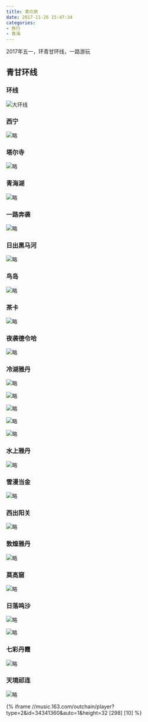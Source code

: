 ```yaml
---
title: 青の旅
date: 2017-11-26 15:47:34
categories:
- 旅行
- 青海
---
```


2017年五一，环青甘环线，一路游玩

## 青甘环线

### 环线
![大环线](http://p08hg0gm8.bkt.clouddn.com/blog/image/trip/01 "起于西宁，终于西宁")

<!-- more -->

### 西宁
![略](https://thumbnail0.baidupcs.com/thumbnail/9586af80f390f8550e8972f944ece8a2?fid=3679085209-250528-1112315424865097&time=1511683200&rt=sh&sign=FDTAER-DCb740ccc5511e5e8fedcff06b081203-25fdwkNo4rQOKDtxNIRL%2BIqvFjk%3D&expires=8h&chkv=0&chkbd=0&chkpc=&dp-logid=7646295416437202314&dp-callid=0&size=c710_u400&quality=100&vuk=-&ft=video "起点是西宁，入住西宁宾馆")

### 塔尔寺
![略](https://thumbnail0.baidupcs.com/thumbnail/c163db16d72927cf893894c4125b7425?fid=3679085209-250528-1113554350190851&time=1511683200&rt=sh&sign=FDTAER-DCb740ccc5511e5e8fedcff06b081203-QpKNmB71FGLJeYhQLzajqkKu6VQ%3D&expires=8h&chkv=0&chkbd=0&chkpc=&dp-logid=7646341942510975816&dp-callid=0&size=c710_u400&quality=100&vuk=-&ft=video "首往塔尔寺")

### 青海湖
![略](https://thumbnail0.baidupcs.com/thumbnail/9056dffd215300d5997e7ec730301de1?fid=3679085209-250528-678366358970192&time=1511683200&rt=sh&sign=FDTAER-DCb740ccc5511e5e8fedcff06b081203-u07jMOefPSfeGR0xFSYFeLM4xiQ%3D&expires=8h&chkv=0&chkbd=0&chkpc=&dp-logid=7646368906046379672&dp-callid=0&size=c710_u400&quality=100&vuk=-&ft=video "波澜不惊青海湖")

### 一路奔袭
![略](https://thumbnail0.baidupcs.com/thumbnail/b25e1c422d433ebcbc81fcd62e406d49?fid=3679085209-250528-812584239795958&time=1511683200&rt=sh&sign=FDTAER-DCb740ccc5511e5e8fedcff06b081203-mjBv9%2Fe9NSGfY2GkMVwrOdpx0qI%3D&expires=8h&chkv=0&chkbd=0&chkpc=&dp-logid=7646412670657235507&dp-callid=0&size=c710_u400&quality=100&vuk=-&ft=video "在路上")

### 日出黑马河
![略](https://thumbnail0.baidupcs.com/thumbnail/c855071670256bc2d0122d08d9a58f40?fid=3679085209-250528-609067701345381&time=1511683200&rt=sh&sign=FDTAER-DCb740ccc5511e5e8fedcff06b081203-XLABLuj4MVXbVUj2kos40i%2FzenI%3D&expires=8h&chkv=0&chkbd=0&chkpc=&dp-logid=7646533667461360430&dp-callid=0&size=c710_u400&quality=100&vuk=-&ft=video "日出黑马河")

### 鸟岛
![略](https://thumbnail0.baidupcs.com/thumbnail/1c07faba3863bc98dcb0a0da855bf6fa?fid=3679085209-250528-610498819978475&time=1511683200&rt=sh&sign=FDTAER-DCb740ccc5511e5e8fedcff06b081203-aUH6RNLMbgdXPb9uVE%2BvhanFDMc%3D&expires=8h&chkv=0&chkbd=0&chkpc=&dp-logid=7646389678164483681&dp-callid=0&size=c710_u400&quality=100&vuk=-&ft=video "鸟岛鸥舞")

### 茶卡
![略](https://thumbnail0.baidupcs.com/thumbnail/4380a7bb2b123f33dcb6cc417e9df66d?fid=3679085209-250528-508307647963277&time=1511683200&rt=sh&sign=FDTAER-DCb740ccc5511e5e8fedcff06b081203-XH%2BYUUSglef%2FWhRnJG4smNgEpXw%3D&expires=8h&chkv=0&chkbd=0&chkpc=&dp-logid=7646555469526011383&dp-callid=0&size=c710_u400&quality=100&vuk=-&ft=video "茶卡")

### 夜袭德令哈
![略](https://thumbnail0.baidupcs.com/thumbnail/55a93d426231c358fc92f0f7144d6e2b?fid=3679085209-250528-969914123562598&time=1511683200&rt=sh&sign=FDTAER-DCb740ccc5511e5e8fedcff06b081203-SzBqUTqoXVGcIyUk0zsWyXfXN08%3D&expires=8h&chkv=0&chkbd=0&chkpc=&dp-logid=7646591007471530171&dp-callid=0&size=c710_u400&quality=100&vuk=-&ft=video "夜袭德令哈")

### 冷湖雅丹
![略](https://thumbnail0.baidupcs.com/thumbnail/cdea80b56e1906d253eeea55810cd9a6?fid=3679085209-250528-704623836299724&time=1511683200&rt=sh&sign=FDTAER-DCb740ccc5511e5e8fedcff06b081203-cVB63JukseOcgJ6x2BS9oGrrH1o%3D&expires=8h&chkv=0&chkbd=0&chkpc=&dp-logid=7646641407822701924&dp-callid=0&size=c710_u400&quality=100&vuk=-&ft=video "在路上")

![略](https://thumbnail0.baidupcs.com/thumbnail/84b38d95f049bd71007e0802ac2ed676?fid=3679085209-250528-966776260501061&time=1511683200&rt=sh&sign=FDTAER-DCb740ccc5511e5e8fedcff06b081203-oIymdJpX%2Bb1sMY%2BMiPvwMWjTPJ0%3D&expires=8h&chkv=0&chkbd=0&chkpc=&dp-logid=7646665918686076845&dp-callid=0&size=c710_u400&quality=100&vuk=-&ft=video "黄沙漫天")

![略](https://thumbnail0.baidupcs.com/thumbnail/cd485e18274b5424eee3b7135daf014b?fid=3679085209-250528-171976781962925&time=1511683200&rt=sh&sign=FDTAER-DCb740ccc5511e5e8fedcff06b081203-dvoRIHaT875shApAtKtQOBYPlg8%3D&expires=8h&chkv=0&chkbd=0&chkpc=&dp-logid=7646715870492548114&dp-callid=0&size=c710_u400&quality=100&vuk=-&ft=video "浩瀚天地")

![略](https://thumbnail0.baidupcs.com/thumbnail/49a9a41821430bd2af422df380273721?fid=3679085209-250528-280701646599656&time=1511683200&rt=sh&sign=FDTAER-DCb740ccc5511e5e8fedcff06b081203-ehov4PlP6O4EN94cd9oeblLw7hM%3D&expires=8h&chkv=0&chkbd=0&chkpc=&dp-logid=7646744538496355998&dp-callid=0&size=c710_u400&quality=100&vuk=-&ft=video "火星历险")

![略](https://thumbnail0.baidupcs.com/thumbnail/3708642d7ed89d28c27246e4a7478a25?fid=3679085209-250528-614747237253737&time=1511683200&rt=sh&sign=FDTAER-DCb740ccc5511e5e8fedcff06b081203-WprJ5NSEwATvezs6Vhc9LiG624I%3D&expires=8h&chkv=0&chkbd=0&chkpc=&dp-logid=7646624926106831798&dp-callid=0&size=c710_u400&quality=100&vuk=-&ft=video "冷湖雅丹")

### 水上雅丹
![略](https://thumbnail0.baidupcs.com/thumbnail/42d584fe84ebc8f7fb7be08d52770846?fid=3679085209-250528-629916448953320&time=1511683200&rt=sh&sign=FDTAER-DCb740ccc5511e5e8fedcff06b081203-juL5F5IdbPlLxJSJmY%2FK%2Bvh4sPY%3D&expires=8h&chkv=0&chkbd=0&chkpc=&dp-logid=7646598563125588157&dp-callid=0&size=c710_u400&quality=100&vuk=-&ft=video "水上雅丹")

### 雪漫当金
![略](https://thumbnail0.baidupcs.com/thumbnail/07ac88560949d2daaddd2e005207ea42?fid=3679085209-250528-290583225837492&time=1511686800&rt=sh&sign=FDTAER-DCb740ccc5511e5e8fedcff06b081203-V9vmwM%2FI2%2BGTaDxjV4L7tmA2w0U%3D&expires=8h&chkv=0&chkbd=0&chkpc=&dp-logid=7646887271869600271&dp-callid=0&size=c710_u400&quality=100&vuk=-&ft=video "当金山")

### 西出阳关
![略](https://thumbnail0.baidupcs.com/thumbnail/e82b4170b2f34b392aad82a8e8240898?fid=3679085209-250528-1024020454621617&time=1511683200&rt=sh&sign=FDTAER-DCb740ccc5511e5e8fedcff06b081203-qmBHq0mG%2FA8p6ALGr7S%2F9kczCqw%3D&expires=8h&chkv=0&chkbd=0&chkpc=&dp-logid=7646844325354360549&dp-callid=0&size=c710_u400&quality=100&vuk=-&ft=video "西出阳关")

### 敦煌雅丹
![略](https://thumbnail0.baidupcs.com/thumbnail/ec141e315dff6aa62ca4d157dabc7fc5?fid=3679085209-250528-969930787317617&time=1511683200&rt=sh&sign=FDTAER-DCb740ccc5511e5e8fedcff06b081203-encbNjc0hO%2FISWnDiToIL91HQgk%3D&expires=8h&chkv=0&chkbd=0&chkpc=&dp-logid=7646780300307761922&dp-callid=0&size=c710_u400&quality=100&vuk=-&ft=video "敦煌雅丹")

### 莫高窟
![略](https://thumbnail0.baidupcs.com/thumbnail/22916b0974d1170554ba9d419908fa04?fid=3679085209-250528-751809381830694&time=1511683200&rt=sh&sign=FDTAER-DCb740ccc5511e5e8fedcff06b081203-6qEeBi4k0L9hm3humlvZBzhaOg4%3D&expires=8h&chkv=0&chkbd=0&chkpc=&dp-logid=7646800981065000760&dp-callid=0&size=c710_u400&quality=100&vuk=-&ft=video "莫高窟")

### 日落鸣沙
![略](https://thumbnail0.baidupcs.com/thumbnail/ae4f0a0753c3a10f14d375630d441df8?fid=3679085209-250528-1072214493815377&time=1511683200&rt=sh&sign=FDTAER-DCb740ccc5511e5e8fedcff06b081203-Oqujh%2FpZh6%2FtK4TnQlHOLnGzRSc%3D&expires=8h&chkv=0&chkbd=0&chkpc=&dp-logid=7646808806230861865&dp-callid=0&size=c710_u400&quality=100&vuk=-&ft=video "日落鸣沙")

![略](https://thumbnail0.baidupcs.com/thumbnail/1f24aa3093ce47c504a83a6e1998820b?fid=3679085209-250528-864030751613866&time=1511683200&rt=sh&sign=FDTAER-DCb740ccc5511e5e8fedcff06b081203-qozCbyU4dFJTssbN9x96vpyMWs0%3D&expires=8h&chkv=0&chkbd=0&chkpc=&dp-logid=7646847725362378019&dp-callid=0&size=c710_u400&quality=100&vuk=-&ft=video "所谓骆驼")

### 七彩丹霞
![略](https://thumbnail0.baidupcs.com/thumbnail/cd322f10934f12a68b6f29226c756836?fid=3679085209-250528-201930949046108&time=1511686800&rt=sh&sign=FDTAER-DCb740ccc5511e5e8fedcff06b081203-KXVhI3u8vu7xoiGQ3RCWOjvGoh4%3D&expires=8h&chkv=0&chkbd=0&chkpc=&dp-logid=7646907583497711305&dp-callid=0&size=c710_u400&quality=100&vuk=-&ft=video "七彩丹霞")

### 天境祁连
![略](https://thumbnail0.baidupcs.com/thumbnail/4f342be475bd5fcf1a35b49b927f36b5?fid=3679085209-250528-594044597207962&time=1511686800&rt=sh&sign=FDTAER-DCb740ccc5511e5e8fedcff06b081203-bIBNXNz5LfnjQPdj8PjgSvtpWG4%3D&expires=8h&chkv=0&chkbd=0&chkpc=&dp-logid=7647368015071729193&dp-callid=0&size=c710_u400&quality=100&vuk=-&ft=video "天境祁连")

{% iframe //music.163.com/outchain/player?type=2&id=34341360&auto=1&height=32 [298] [10] %}
